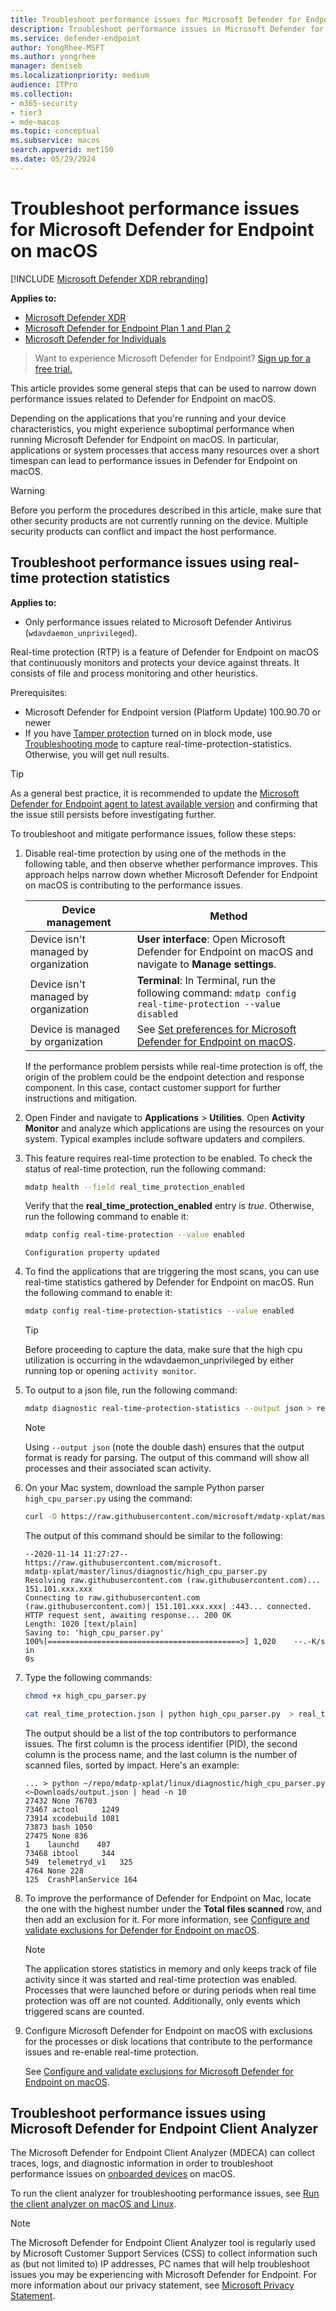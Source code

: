 ```yaml
---
title: Troubleshoot performance issues for Microsoft Defender for Endpoint on macOS
description: Troubleshoot performance issues in Microsoft Defender for Endpoint on macOS.
ms.service: defender-endpoint
author: YongRhee-MSFT
ms.author: yongrhee
manager: deniseb
ms.localizationpriority: medium
audience: ITPro
ms.collection:
- m365-security
- tier3
- mde-macos
ms.topic: conceptual
ms.subservice: macos
search.appverid: met150
ms.date: 05/29/2024
---
```


# Troubleshoot performance issues for Microsoft Defender for Endpoint on macOS

[!INCLUDE [Microsoft Defender XDR rebranding](../includes/microsoft-defender.md)]

**Applies to:**

- [Microsoft Defender XDR](/defender-xdr)
- [Microsoft Defender for Endpoint Plan 1 and Plan 2](microsoft-defender-endpoint.md)
- [Microsoft Defender for Individuals](https://www.microsoft.com/microsoft-365/microsoft-defender-for-individuals)

> Want to experience Microsoft Defender for Endpoint? [Sign up for a free trial.](https://signup.microsoft.com/create-account/signup?products=7f379fee-c4f9-4278-b0a1-e4c8c2fcdf7e&ru=https://aka.ms/MDEp2OpenTrial?ocid=docs-wdatp-exposedapis-abovefoldlink)

This article provides some general steps that can be used to narrow down performance issues related to Defender for Endpoint on macOS.

Depending on the applications that you're running and your device characteristics, you might experience suboptimal performance when running Microsoft Defender for Endpoint on macOS. In particular, applications or system processes that access many resources over a short timespan can lead to performance issues in Defender for Endpoint on macOS.

> [!WARNING]
> Before you perform the procedures described in this article, make sure that other security products are not currently running on the device. Multiple security products can conflict and impact the host performance.

## Troubleshoot performance issues using real-time protection statistics

**Applies to:**

- Only performance issues related to Microsoft Defender Antivirus (`wdavdaemon_unprivileged`).

Real-time protection (RTP) is a feature of Defender for Endpoint on macOS that continuously monitors and protects your device against threats. It consists of file and process monitoring and other heuristics.

Prerequisites:

- Microsoft Defender for Endpoint version (Platform Update) 100.90.70 or newer
- If you have [Tamper protection](tamperprotection-macos.md) turned on in block mode, use [Troubleshooting mode](mac-troubleshoot-mode.md) to capture real-time-protection-statistics. Otherwise, you will get null results. 

> [!TIP]
> As a general best practice, it is recommended to update the [Microsoft Defender for Endpoint agent to latest available version](linux-whatsnew.md) and confirming that the issue still persists before investigating further.

To troubleshoot and mitigate performance issues, follow these steps:

1. Disable real-time protection by using one of the methods in the following table, and then observe whether performance improves. This approach helps narrow down whether Microsoft Defender for Endpoint on macOS is contributing to the performance issues.

   | Device management | Method |
   |---|--|
   | Device isn't managed by organization | **User interface**: Open Microsoft Defender for Endpoint on macOS and navigate to **Manage settings**. |
   | Device isn't managed by organization | **Terminal**: In Terminal, run the following command: `mdatp config real-time-protection --value disabled` |
   | Device is managed by organization | See [Set preferences for Microsoft Defender for Endpoint on macOS](mac-preferences.md). |
   
   If the performance problem persists while real-time protection is off, the origin of the problem could be the endpoint detection and response component. In this case, contact customer support for further instructions and mitigation.
   
2. Open Finder and navigate to **Applications** > **Utilities**. Open **Activity Monitor** and analyze which applications are using the resources on your system. Typical examples include software updaters and compilers.

3. This feature requires real-time protection to be enabled. To check the status of real-time protection, run the following command:

   ```bash
   mdatp health --field real_time_protection_enabled
   ```
   
   Verify that the **real_time_protection_enabled** entry is *true*. Otherwise, run the following command to enable it:
   
   ```bash
   mdatp config real-time-protection --value enabled
   ```
   
   ```output
   Configuration property updated
   ```
   
4. To find the applications that are triggering the most scans, you can use real-time statistics gathered by Defender for Endpoint on macOS. Run the following command to enable it:

   ```bash
   mdatp config real-time-protection-statistics --value enabled
   ```
   
   > [!TIP]
   > Before proceeding to capture the data, make sure that the high cpu utilization is occurring in the wdavdaemon_unprivileged by either running top or opening `activity monitor`.

5. To output to a json file, run the following command: 

   ```bash
   mdatp diagnostic real-time-protection-statistics --output json > real_time_protection.json
   ```
   
   > [!NOTE]
   > Using `--output json` (note the double dash) ensures that the output format is ready for parsing. The output of this command will show all processes and their associated scan activity. 
6. On your Mac system, download the sample Python parser `high_cpu_parser.py` using the command:

      ```bash
   curl -O https://raw.githubusercontent.com/microsoft/mdatp-xplat/master/linux/diagnostic/high_cpu_parser.py
   ```

      The output of this command should be similar to the following:

      ```Output
   --2020-11-14 11:27:27-- https://raw.githubusercontent.com/microsoft.
   mdatp-xplat/master/linus/diagnostic/high_cpu_parser.py
   Resolving raw.githubusercontent.com (raw.githubusercontent.com)... 151.101.xxx.xxx
   Connecting to raw.githubusercontent.com (raw.githubusercontent.com)| 151.101.xxx.xxx| :443... connected.
   HTTP request sent, awaiting response... 200 OK
   Length: 1020 [text/plain]
   Saving to: 'high_cpu_parser.py'
   100%[===========================================>] 1,020    --.-K/s   in
   0s
   ```

7. Type the following commands:

   ```bash
   chmod +x high_cpu_parser.py
   ```

   ```bash
   cat real_time_protection.json | python high_cpu_parser.py  > real_time_protection.log
   ```

   The output should be a list of the top contributors to performance issues. The first column is the process identifier (PID), the second column is the process name, and the last column is the number of scanned files, sorted by impact. Here's an example:

   ```output
   ... > python ~/repo/mdatp-xplat/linux/diagnostic/high_cpu_parser.py <~Downloads/output.json | head -n 10
   27432 None 76703
   73467 actool     1249
   73914 xcodebuild 1081
   73873 bash 1050
   27475 None 836
   1    launchd    407
   73468 ibtool     344
   549  telemetryd_v1   325
   4764 None 228
   125  CrashPlanService 164
   ```

8. To improve the performance of Defender for Endpoint on Mac, locate the one with the highest number under the **Total files scanned** row, and then add an exclusion for it. For more information, see [Configure and validate exclusions for Defender for Endpoint on macOS](mac-exclusions.md).

   > [!NOTE]
   > The application stores statistics in memory and only keeps track of file activity since it was started and real-time protection was enabled. Processes that were launched before or during periods when real time protection was off are not counted. Additionally, only events which triggered scans are counted.

9. Configure Microsoft Defender for Endpoint on macOS with exclusions for the processes or disk locations that contribute to the performance issues and re-enable real-time protection. 

   See [Configure and validate exclusions for Microsoft Defender for Endpoint on macOS](mac-exclusions.md).

## Troubleshoot performance issues using Microsoft Defender for Endpoint Client Analyzer

The Microsoft Defender for Endpoint Client Analyzer (MDECA) can collect traces, logs, and diagnostic information in order to troubleshoot performance issues on [onboarded devices](onboard-configure.md) on macOS.

To run the client analyzer for troubleshooting performance issues, see [Run the client analyzer on macOS and Linux](run-analyzer-macos-linux.md).

> [!NOTE]
> The Microsoft Defender for Endpoint Client Analyzer tool is regularly used by Microsoft Customer Support Services (CSS) to collect information such as (but not limited    to) IP addresses, PC names that will help troubleshoot issues you may be experiencing with Microsoft Defender for Endpoint. For more information about our privacy statement, see [Microsoft Privacy Statement](https://privacy.microsoft.com/privacystatement).
